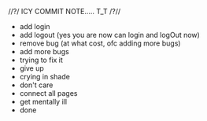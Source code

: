 //?/ ICY COMMIT NOTE..... T_T /?//

* add login
* add logout (yes you are now can login and logOut now)
* remove bug (at what cost, ofc adding more bugs)
* add more bugs
* trying to fix it
* give up
* crying in shade
* don't care
* connect all pages
* get mentally ill
* done
